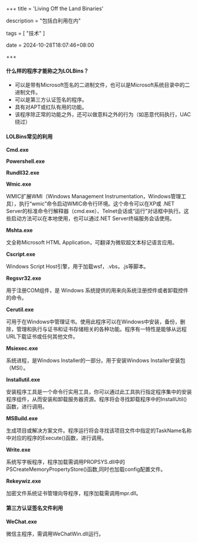 +++
title = 'Living Off the Land Binaries'

description = "包括白利用在内"

tags = [ "技术" ]

date = 2024-10-28T18:07:46+08:00

+++

#### 什么样的程序才能称之为LOLBins？

- 可以是带有Microsoft签名的二进制文件，也可以是Microsoft系统目录中的二进制文件。
- 可以是第三方认证签名的程序。
- 具有对APT或红队有用的功能。
- 该程序除正常的功能之外，还可以做意料之外的行为（如恶意代码执行，UAC绕过）

#### LOLBins常见的利用

**Cmd.exe**

**Powershell.exe**

**Rundll32.exe**

**Wmic.exe**

WMIC扩展WMI（Windows Management Instrumentation，Windows管理工具），执行“wmic”命令启动WMIC命令行环境。这个命令可以在XP或 .NET Server的标准命令行解释器（cmd.exe）、Telnet会话或“运行”对话框中执行。这些启动方法可以在本地使用，也可以通过.NET Server终端服务会话使用。

**Mshta.exe**

文全称Microsoft HTML Application，可翻译为微软超文本标记语言应用。

**Cscript.exe**

Windows Script Host引擎，用于加载wsf，.vbs，.js等脚本。

**Regsvr32.exe**

用于注册COM组件，是 Windows 系统提供的用来向系统注册控件或者卸载控件的命令。

**Cerutil.exe**

可用于在Windows中管理证书。使用此程序可以在Windows中安装，备份，删除，管理和执行与证书和证书存储相关的各种功能。程序有一特性是能够从远程URL下载证书或任何其他文件。

**Msiexec.exe**

系统进程，是Windows Installer的一部分。用于安装Windows Installer安装包（MSI）。

**Installutil.exe**

安装程序工具是一个命令行实用工具，你可以通过此工具执行指定程序集中的安装程序组件，从而安装和卸载服务器资源。程序将会寻找卸载程序中的InstallUtil()函数，进行调用。

**MSBuild.exe**

生成项目或解决方案文件。程序运行将会寻找该项目文件中指定的TaskName名称中对应的程序的Execute()函数，进行调用。

**Write.exe**

 系统写字板程序，程序加载需调用PROPSYS.dll中的PSCreateMemoryPropertyStore()函数,同时也加载config配置文件。

**Rekeywiz.exe**

加密文件系统证书管理向导程序，程序加载需调用mpr.dll。

#### 第三方认证签名文件利用

**WeChat.exe**

微信主程序，需调用WeChatWin.dll运行。
